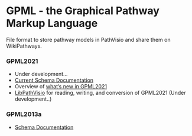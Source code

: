 # GPML - the Graphical Pathway Markup Language

File format to store pathway models in PathVisio and share them on WikiPathways.

### GPML2021
* Under development...
* [Current Schema Documentation](https://pathvisio.github.io/documentation/GPML2021-doc.html)
* Overview of [what’s new in GPML2021](https://pathvisio.github.io/documentation/Whats-New-GPML2021.md)
* [LibPathVisio](https://github.com/PathVisio/libPathVisio) for reading, writing, and conversion of GPML2021 (Under development..)


### GPML2013a
* [Schema Documentation](https://pathvisio.github.io/documentation/GPML2013a-doc.html)
